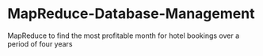 # MapReduce-Database-Management
MapReduce to find the most profitable month for hotel bookings over a period of four years

